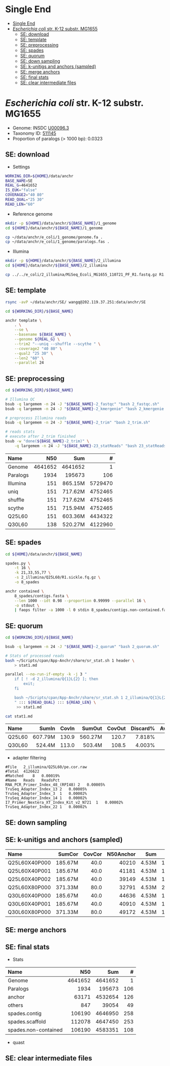 # Single End

[TOC levels=1-3]: # " "
- [Single End](#single-end)
- [*Escherichia coli* str. K-12 substr. MG1655](#escherichia-coli-str-k-12-substr-mg1655)
    - [SE: download](#se-download)
    - [SE: template](#se-template)
    - [SE: preprocessing](#se-preprocessing)
    - [SE: spades](#se-spades)
    - [SE: quorum](#se-quorum)
    - [SE: down sampling](#se-down-sampling)
    - [SE: k-unitigs and anchors (sampled)](#se-k-unitigs-and-anchors-sampled)
    - [SE: merge anchors](#se-merge-anchors)
    - [SE: final stats](#se-final-stats)
    - [SE: clear intermediate files](#se-clear-intermediate-files)


# *Escherichia coli* str. K-12 substr. MG1655

* Genome: INSDC [U00096.3](https://www.ncbi.nlm.nih.gov/nuccore/U00096.3)
* Taxonomy ID: [511145](https://www.ncbi.nlm.nih.gov/Taxonomy/Browser/wwwtax.cgi?id=511145)
* Proportion of paralogs (> 1000 bp): 0.0323

## SE: download

* Settings

```bash
WORKING_DIR=${HOME}/data/anchr
BASE_NAME=SE
REAL_G=4641652
IS_EUK="false"
COVERAGE2="40 80"
READ_QUAL="25 30"
READ_LEN="60"

```

* Reference genome

```bash
mkdir -p ${HOME}/data/anchr/${BASE_NAME}/1_genome
cd ${HOME}/data/anchr/${BASE_NAME}/1_genome

cp ~/data/anchr/e_coli/1_genome/genome.fa .
cp ~/data/anchr/e_coli/1_genome/paralogs.fas .

```

* Illumina

```bash
mkdir -p ${HOME}/data/anchr/${BASE_NAME}/2_illumina
cd ${HOME}/data/anchr/${BASE_NAME}/2_illumina

cp ../../e_coli/2_illumina/MiSeq_Ecoli_MG1655_110721_PF_R1.fastq.gz R1.fq.gz

```

## SE: template

```bash
rsync -avP ~/data/anchr/SE/ wangq@202.119.37.251:data/anchr/SE

```

```bash
cd ${WORKING_DIR}/${BASE_NAME}

anchr template \
    . \
    --se \
    --basename ${BASE_NAME} \
    --genome ${REAL_G} \
    --trim2 "--uniq --shuffle --scythe " \
    --coverage2 "40 80" \
    --qual2 "25 30" \
    --len2 "60" \
    --parallel 24

```

## SE: preprocessing

```bash
cd ${WORKING_DIR}/${BASE_NAME}

# Illumina QC
bsub -q largemem -n 24 -J "${BASE_NAME}-2_fastqc" "bash 2_fastqc.sh"
bsub -q largemem -n 24 -J "${BASE_NAME}-2_kmergenie" "bash 2_kmergenie.sh"

# preprocess Illumina reads
bsub -q largemem -n 24 -J "${BASE_NAME}-2_trim" "bash 2_trim.sh"

# reads stats
# execute after 2_trim finished
bsub -w "done(${BASE_NAME}-2_trim)" \
    -q largemem -n 24 -J "${BASE_NAME}-23_statReads" "bash 23_statReads.sh"

```

| Name     |     N50 |     Sum |       # |
|:---------|--------:|--------:|--------:|
| Genome   | 4641652 | 4641652 |       1 |
| Paralogs |    1934 |  195673 |     106 |
| Illumina |     151 | 865.15M | 5729470 |
| uniq     |     151 | 717.62M | 4752465 |
| shuffle  |     151 | 717.62M | 4752465 |
| scythe   |     151 | 715.94M | 4752465 |
| Q25L60   |     151 | 603.36M | 4434322 |
| Q30L60   |     138 | 520.27M | 4122960 |

## SE: spades

```bash
cd ${HOME}/data/anchr/${BASE_NAME}

spades.py \
    -t 16 \
    -k 21,33,55,77 \
    -s 2_illumina/Q25L60/R1.sickle.fq.gz \
    -o 8_spades

anchr contained \
    8_spades/contigs.fasta \
    --len 1000 --idt 0.98 --proportion 0.99999 --parallel 16 \
    -o stdout \
    | faops filter -a 1000 -l 0 stdin 8_spades/contigs.non-contained.fasta

```

## SE: quorum

```bash
cd ${WORKING_DIR}/${BASE_NAME}

bsub -q largemem -n 24 -J "${BASE_NAME}-2_quorum" "bash 2_quorum.sh"

# Stats of processed reads
bash ~/Scripts/cpan/App-Anchr/share/sr_stat.sh 1 header \
    > stat1.md

parallel --no-run-if-empty -k -j 3 "
    if [ ! -d 2_illumina/Q{1}L{2} ]; then
        exit;
    fi

    bash ~/Scripts/cpan/App-Anchr/share/sr_stat.sh 1 2_illumina/Q{1}L{2} ${REAL_G}
    " ::: ${READ_QUAL} ::: ${READ_LEN} \
     >> stat1.md

cat stat1.md

```

| Name   |   SumIn | CovIn |  SumOut | CovOut | Discard% | AvgRead | Kmer | RealG |  EstG | Est/Real |   RunTime |
|:-------|--------:|------:|--------:|-------:|---------:|--------:|-----:|------:|------:|---------:|----------:|
| Q25L60 | 607.79M | 130.9 | 560.27M |  120.7 |   7.818% |     138 | "31" | 4.64M | 4.57M |     0.98 | 0:01'36'' |
| Q30L60 |  524.4M | 113.0 |  503.4M |  108.5 |   4.003% |     128 | "31" | 4.64M | 4.56M |     0.98 | 0:01'25'' |

* adapter filtering

```text
#File	2_illumina/Q25L60/pe.cor.raw
#Total	4126622
#Matched	8	0.00019%
#Name	Reads	ReadsPct
RNA_PCR_Primer_Index_48_(RPI48)	2	0.00005%
TruSeq_Adapter_Index_13	2	0.00005%
TruSeq_Adapter_Index_3	1	0.00002%
TruSeq_Adapter_Index_14	1	0.00002%
I7_Primer_Nextera_XT_Index_Kit_v2_N721	1	0.00002%
TruSeq_Adapter_Index_22	1	0.00002%

```

## SE: down sampling

## SE: k-unitigs and anchors (sampled)

| Name          |  SumCor | CovCor | N50Anchor |   Sum |   # | N50Others |    Sum |  # | median | MAD | lower | upper |                Kmer | RunTimeKU | RunTimeAN |
|:--------------|--------:|-------:|----------:|------:|----:|----------:|-------:|---:|-------:|----:|------:|------:|--------------------:|----------:|----------:|
| Q25L60X40P000 | 185.67M |   40.0 |     40210 | 4.53M | 189 |       812 | 19.08K | 25 |   39.0 | 1.0 |  12.0 |  63.0 | "31,41,51,61,71,81" | 0:02'19'' | 0:01'02'' |
| Q25L60X40P001 | 185.67M |   40.0 |     41181 | 4.53M | 195 |       848 | 23.93K | 28 |   39.0 | 1.0 |  12.0 |  63.0 | "31,41,51,61,71,81" | 0:02'16'' | 0:01'05'' |
| Q25L60X40P002 | 185.67M |   40.0 |     39149 | 4.53M | 185 |       797 | 17.34K | 23 |   39.0 | 1.0 |  12.0 |  63.0 | "31,41,51,61,71,81" | 0:02'16'' | 0:01'03'' |
| Q25L60X80P000 | 371.33M |   80.0 |     32791 | 4.53M | 233 |       812 | 19.38K | 25 |   79.0 | 3.0 |  23.3 | 132.0 | "31,41,51,61,71,81" | 0:03'26'' | 0:01'07'' |
| Q30L60X40P000 | 185.67M |   40.0 |     44636 | 4.53M | 178 |       797 | 24.74K | 32 |   39.0 | 2.0 |  11.0 |  67.5 | "31,41,51,61,71,81" | 0:02'07'' | 0:01'08'' |
| Q30L60X40P001 | 185.67M |   40.0 |     40910 | 4.53M | 185 |       812 | 26.58K | 33 |   39.0 | 2.0 |  11.0 |  67.5 | "31,41,51,61,71,81" | 0:02'09'' | 0:01'10'' |
| Q30L60X80P000 | 371.33M |   80.0 |     49172 | 4.53M | 163 |      1054 | 32.35K | 29 |   79.0 | 3.0 |  23.3 | 132.0 | "31,41,51,61,71,81" | 0:02'33'' | 0:01'13'' |

## SE: merge anchors

## SE: final stats

* Stats

| Name                 |     N50 |     Sum |   # |
|:---------------------|--------:|--------:|----:|
| Genome               | 4641652 | 4641652 |   1 |
| Paralogs             |    1934 |  195673 | 106 |
| anchor               |   63171 | 4532654 | 126 |
| others               |     847 |   39054 |  49 |
| spades.contig        |  106190 | 4646950 | 258 |
| spades.scaffold      |  112078 | 4647450 | 253 |
| spades.non-contained |  106190 | 4583351 | 108 |

* quast

## SE: clear intermediate files

